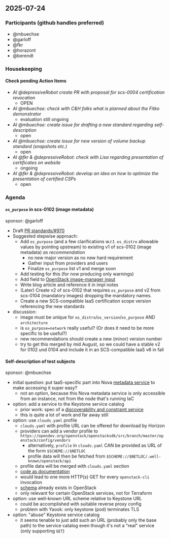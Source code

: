 ## 2025-07-24

### Participants (github handles preferred)

- @mbuechse
- @garloff
- @fkr
- @horazont
- @berendt

### Housekeeping

#### Check pending Action Items

- _AI @depressiveRobot create PR with proposal for scs-0004 certification revocation_
  - OPEN
- _AI @mbuechse: check with C&H folks what is planned about the Fitko demonstrator_
  - evaluation still ongoing
- _AI @mbuechse: create issue for drafting a new standard regarding self-description_
  - open
- _AI @mbuechse: create issue for new version of volume backup standard (snapshots etc.)_
  - open
- _AI @fkr & @depressiveRobot: check with Lisa regarding presentation of certificates on website_
  - ongoing
- _AI @fkr & @depressiveRobot: develop an idea on how to optimize the presentation of certified CSPs_
  - open

### Agenda

#### `os_purpose` in scs-0102 (image metadata)

sponsor: @garloff

- Draft [PR standards/#970](https://github.com/SovereignCloudStack/standards/pull/970)
- Suggested stepwise approach:
  - Add `os_purpose` (and a few clarifications w.r.t. `os_distro` allowable values by pointing upstream) to existing v1 of scs-0102 (image metadata) *as recommendation* 
    - no new major version as no new hard requirement
    - Gather input from providers and users
    - Finalize `os_purpose` list v1 and merge soon
  - Add testing for this (for now producing only warnings)
  - Add field to [OpenStack image-manager input](https://github.com/osism/openstack-image-manager/tree/main/etc/images)
  - Write blog article and reference it in impl notes
  - (Later) Create v2 of scs-0102 that requires `os_purpose` and v2 from scs-0104 (mandatory images) dropping the mandatory names.
  - Create a new SCS-compatible IaaS certification scope version referencing the new standards
- discussion:
  - image must be unique for `os_distro`/`os_version`/`os_purpose` AND `architecture`
  - is `os_purpose=network` really useful? (Or does it need to be more specific to be useful?)
  - new recommendations should create a new (minor) version number
  - try to get this merged by mid August, so we could have a stable v2 for 0102 und 0104 and include it in an SCS-compatible IaaS v6 in fall

#### Self-description of test subjects

sponsor: @mbuechse

- initial question: put IaaS-specific part into Nova [metadata service](https://docs.openstack.org/nova/latest/admin/metadata-service.html) to make accessing it super easy?
  - not an option, because this Nova metadata service is only accessible from an instance, not from the node that's running IaC
- option: add a service to the Keystone service catalog
  - prior work: spec of a [discoverability and constraint service](https://review.opendev.org/c/openstack/publiccloud-sig/+/909387/8/specs/discoverability_service.rst)
  - this is quite a lot of work and far away still
- option: use `clouds.yaml` profile
  - `clouds.yaml` with profile URL can be offered for download by Horizon
  - providers can add a vendor profile to `https://opendev.org/openstack/openstacksdk/src/branch/master/openstack/config/vendors`
    - alternatively, `profile` in `clouds.yaml` CAN be provided as URL of the form `$SCHEME://$NETLOC`
    - profile data will then be fetched from `$SCHEME://$NETLOC/.well-known/openstack/api`
  - profile data will be merged with `clouds.yaml` section
  - [code as documentation](https://opendev.org/openstack/openstacksdk/src/branch/master/openstack/config/vendors/__init__.py#L29)
  - would lead to one more HTTP(s) GET for every `openstack-cli` invocation
  - [schema](https://opendev.org/openstack/openstacksdk/src/branch/master/openstack/config/schema.json) already exists in OpenStack
  - only relevant for certain OpenStack services, not for Terraform
- option: use well-known URL scheme relative to Keystone URL
  - could be accomplished with suitable reverse proxy config
  - problem with Yaook: only keystone (pod) terminates TLS
- option: "abuse" Keystone service catalog
  - it seems tenable to just add such an URL (probably only the base path) to the service catalog even though it's not a "real" service (only supporting `GET`)
